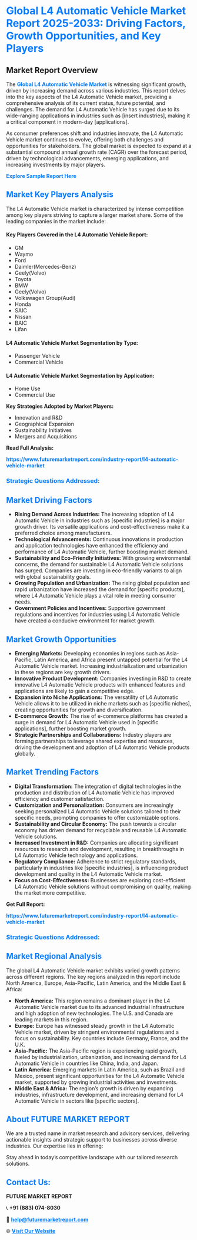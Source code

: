 <h1 style="color: #007BFF;">Global L4 Automatic Vehicle Market Report 2025-2033: Driving Factors, Growth Opportunities, and Key Players</h1>

<section id="overview">
<h2>Market Report Overview</h2>
<p>The <a href="https://www.futuremarketreport.com/industry-report/l4-automatic-vehicle-market" style="color: #007BFF; text-decoration: none;"><strong>Global L4 Automatic Vehicle Market</strong></a> is witnessing significant growth, driven by increasing demand across various industries. This report delves into the key aspects of the L4 Automatic Vehicle market, providing a comprehensive analysis of its current status, future potential, and challenges. The demand for L4 Automatic Vehicle has surged due to its wide-ranging applications in industries such as [insert industries], making it a critical component in modern-day [applications].</p>
<p>As consumer preferences shift and industries innovate, the L4 Automatic Vehicle market continues to evolve, offering both challenges and opportunities for stakeholders. The global market is expected to expand at a substantial compound annual growth rate (CAGR) over the forecast period, driven by technological advancements, emerging applications, and increasing investments by major players.</p>
</section>

<section id="overview">
<p><a href="https://www.futuremarketreport.com/request-sample/reportId=36329" style="color: #007BFF; text-decoration: none;"><strong>Explore Sample Report Here</strong></a></p>
</section>

<section id="key-players">
<h2 style="color: #007BFF;">Market Key Players Analysis</h2>
<p>The L4 Automatic Vehicle market is characterized by intense competition among key players striving to capture a larger market share. Some of the leading companies in the market include:</p>
<h4>Key Players Covered in the L4 Automatic Vehicle Report:</h4>
<ul><li>GM</li><li>Waymo</li><li>Ford</li><li>Daimler(Mercedes-Benz)</li><li>Geely(Volvo)</li><li>Toyota</li><li>BMW</li><li>Geely(Volvo)</li><li>Volkswagen Group(Audi)</li><li>Honda</li><li>SAIC</li><li>Nissan</li><li>BAIC</li><li>Lifan</li></ul>
<h4>L4 Automatic Vehicle Market Segmentation by Type:</h4>
<ul><li>Passenger Vehicle</li><li>Commercial Vehicle</li></ul>

<h4>L4 Automatic Vehicle Market Segmentation by Application:</h4>
<ul><li>Home Use</li><li>Commercial Use</li></ul>
<p><strong>Key Strategies Adopted by Market Players:</strong></p>
<ul>
<li>Innovation and R&D</li>
<li>Geographical Expansion</li>
<li>Sustainability Initiatives</li>
<li>Mergers and Acquisitions</li>
</ul>
</section>

<section>
<p><strong>Read Full Analysis: </strong></p><a href="https://www.futuremarketreport.com/industry-report/l4-automatic-vehicle-market" style="color: #007BFF; text-decoration: none;"><strong>https://www.futuremarketreport.com/industry-report/l4-automatic-vehicle-market</strong></a>
<h3 style="color: #007BFF;">Strategic Questions Addressed:</h3>
</section>

<section id="driving-factors">
<h2 style="color: #007BFF;">Market Driving Factors</h2>
<ul>
<li><strong>Rising Demand Across Industries:</strong> The increasing adoption of L4 Automatic Vehicle in industries such as [specific industries] is a major growth driver. Its versatile applications and cost-effectiveness make it a preferred choice among manufacturers.</li>
<li><strong>Technological Advancements:</strong> Continuous innovations in production and application technologies have enhanced the efficiency and performance of L4 Automatic Vehicle, further boosting market demand.</li>
<li><strong>Sustainability and Eco-Friendly Initiatives:</strong> With growing environmental concerns, the demand for sustainable L4 Automatic Vehicle solutions has surged. Companies are investing in eco-friendly variants to align with global sustainability goals.</li>
<li><strong>Growing Population and Urbanization:</strong> The rising global population and rapid urbanization have increased the demand for [specific products], where L4 Automatic Vehicle plays a vital role in meeting consumer needs.</li>
<li><strong>Government Policies and Incentives:</strong> Supportive government regulations and incentives for industries using L4 Automatic Vehicle have created a conducive environment for market growth.</li>
</ul>
</section>

<section id="growth-opportunities">
<h2 style="color: #007BFF;">Market Growth Opportunities</h2>
<ul>
<li><strong>Emerging Markets:</strong> Developing economies in regions such as Asia-Pacific, Latin America, and Africa present untapped potential for the L4 Automatic Vehicle market. Increasing industrialization and urbanization in these regions are key growth drivers.</li>
<li><strong>Innovative Product Development:</strong> Companies investing in R&D to create innovative L4 Automatic Vehicle products with enhanced features and applications are likely to gain a competitive edge.</li>
<li><strong>Expansion into Niche Applications:</strong> The versatility of L4 Automatic Vehicle allows it to be utilized in niche markets such as [specific niches], creating opportunities for growth and diversification.</li>
<li><strong>E-commerce Growth:</strong> The rise of e-commerce platforms has created a surge in demand for L4 Automatic Vehicle used in [specific applications], further boosting market growth.</li>
<li><strong>Strategic Partnerships and Collaborations:</strong> Industry players are forming partnerships to leverage shared expertise and resources, driving the development and adoption of L4 Automatic Vehicle products globally.</li>
</ul>
</section>

<section id="trending-factors">
<h2 style="color: #007BFF;">Market Trending Factors</h2>
<ul>
<li><strong>Digital Transformation:</strong> The integration of digital technologies in the production and distribution of L4 Automatic Vehicle has improved efficiency and customer satisfaction.</li>
<li><strong>Customization and Personalization:</strong> Consumers are increasingly seeking personalized L4 Automatic Vehicle solutions tailored to their specific needs, prompting companies to offer customizable options.</li>
<li><strong>Sustainability and Circular Economy:</strong> The push towards a circular economy has driven demand for recyclable and reusable L4 Automatic Vehicle solutions.</li>
<li><strong>Increased Investment in R&D:</strong> Companies are allocating significant resources to research and development, resulting in breakthroughs in L4 Automatic Vehicle technology and applications.</li>
<li><strong>Regulatory Compliance:</strong> Adherence to strict regulatory standards, particularly in industries like [specific industries], is influencing product development and quality in the L4 Automatic Vehicle market.</li>
<li><strong>Focus on Cost-Effectiveness:</strong> Businesses are exploring cost-efficient L4 Automatic Vehicle solutions without compromising on quality, making the market more competitive.</li>
</ul>
</section>

<section>
<p><strong>Get Full Report: </strong></p><a href="https://www.futuremarketreport.com/industry-report/l4-automatic-vehicle-market" style="color: #007BFF; text-decoration: none;"><strong>https://www.futuremarketreport.com/industry-report/l4-automatic-vehicle-market</strong></a>
<h3 style="color: #007BFF;">Strategic Questions Addressed:</h3>
</section>


<section id="regional-analysis">
<h2 style="color: #007BFF;">Market Regional Analysis</h2>
<p>The global L4 Automatic Vehicle market exhibits varied growth patterns across different regions. The key regions analyzed in this report include North America, Europe, Asia-Pacific, Latin America, and the Middle East & Africa:</p>
<ul>
<li><strong>North America:</strong> This region remains a dominant player in the L4 Automatic Vehicle market due to its advanced industrial infrastructure and high adoption of new technologies. The U.S. and Canada are leading markets in this region.</li>
<li><strong>Europe:</strong> Europe has witnessed steady growth in the L4 Automatic Vehicle market, driven by stringent environmental regulations and a focus on sustainability. Key countries include Germany, France, and the U.K.</li>
<li><strong>Asia-Pacific:</strong> The Asia-Pacific region is experiencing rapid growth, fueled by industrialization, urbanization, and increasing demand for L4 Automatic Vehicle in countries like China, India, and Japan.</li>
<li><strong>Latin America:</strong> Emerging markets in Latin America, such as Brazil and Mexico, present significant opportunities for the L4 Automatic Vehicle market, supported by growing industrial activities and investments.</li>
<li><strong>Middle East & Africa:</strong> The region’s growth is driven by expanding industries, infrastructure development, and increasing demand for L4 Automatic Vehicle in sectors like [specific sectors].</li>
</ul>
</section>

<footer>
<h2 style="color: #007BFF;">About FUTURE MARKET REPORT</h2>
<p>We are a trusted name in market research and advisory services, delivering actionable insights and strategic support to businesses across diverse industries. Our expertise lies in offering:</p>

<p>Stay ahead in today’s competitive landscape with our tailored research solutions.</p>

<h2 style="color: #007BFF;">Contact Us:</h2>
<p><strong>FUTURE MARKET REPORT</strong></p>
<p>📞 <strong>+91 (883) 074-8030</strong></p>
<p>📧 <strong><a href="mailto:help@futuremarketreport.com" style="color: #007BFF;">help@futuremarketreport.com</a></strong></p>
<p>🌐 <strong><a href="https://www.futuremarketreport.com/" style="color: #007BFF;">Visit Our Website</a></strong></p>
</footer>